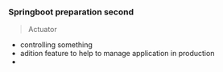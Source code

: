 ### Springboot preparation second

> Actuator

* controlling something
* adition feature to help to manage application in production
* 











